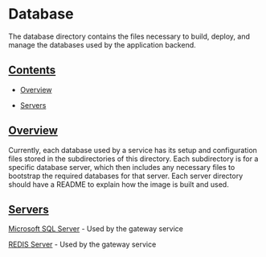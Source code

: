# Database

The database directory contains the files necessary to build, deploy, and manage the databases used by the application backend.

## [Contents](#contents)

* [Overview](#overview)

* [Servers](#servers)

## [Overview](#overview)

Currently, each database used by a service has its setup and configuration files stored in the subdirectories of this directory. Each subdirectory is for a specific database server, which then includes any necessary files to bootstrap the required databases for that server. Each server directory should have a README to explain how the image is built and used.

## [Servers](#servers)

[Microsoft SQL Server](./mssql/) - Used by the gateway service

[REDIS Server](./redis/) - Used by the gateway service